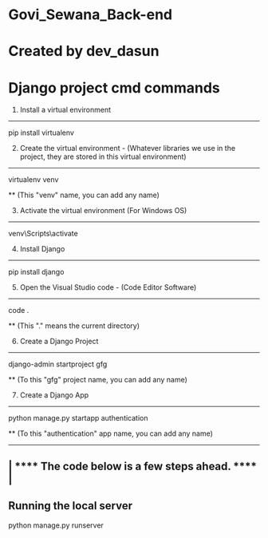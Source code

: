 # Govi_Sewana_Back-end


# Created by dev_dasun
Django project cmd commands
===========================

1. Install a virtual environment
--------------------------------
pip install virtualenv


2. Create the virtual environment - (Whatever libraries we use in the project, they are stored in this virtual environment)
--------------------------------------------------------------------------------------------------------------------------
virtualenv venv  

** (This "venv" name, you can add any name)


3. Activate the virtual environment (For Windows OS)
----------------------------------------------------
venv\Scripts\activate


4. Install Django
-----------------
pip install django


5. Open the Visual Studio code - (Code Editor Software)
-------------------------------------------------------
code .  

** (This "." means the current directory)


6. Create a Django Project
--------------------------------
django-admin startproject gfg  

** (To this "gfg" project name, you can add any name)


7. Create a Django App
----------------------
python manage.py startapp authentication  

** (To this "authentication" app name, you can add any name)



 ------------------------------------------------
| **** The code below is a few steps ahead. **** |
 ------------------------------------------------

Running the local server
------------------------
python manage.py runserver
